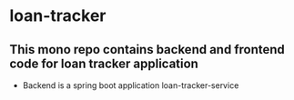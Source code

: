 # loan-tracker

## This mono repo contains backend and frontend code for loan tracker application
- Backend is a spring boot application loan-tracker-service